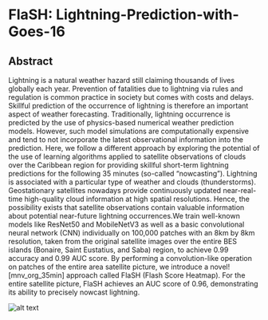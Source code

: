 # FlaSH: Lightning-Prediction-with-Goes-16
## Abstract 

Lightning is a natural weather hazard still claiming thousands of lives globally each year.
Prevention of fatalities due to lightning via rules and regulation is common practice in society but comes with costs and delays. Skillful prediction of the occurrence of lightning is
therefore an important aspect of weather forecasting. Traditionally, lightning occurrence
is predicted by the use of physics-based numerical weather prediction models. However,
such model simulations are computationally expensive and tend to not incorporate the
latest observational information into the prediction. Here, we follow a different approach
by exploring the potential of the use of learning algorithms applied to satellite observations
of clouds over the Caribbean region for providing skillful short-term lightning predictions
for the following 35 minutes (so-called “nowcasting”). Lightning is associated with a particular type of weather and clouds (thunderstorms). Geostationary satellites nowadays
provide continuously updated near-real-time high-quality cloud information at high spatial resolutions. Hence, the possibility exists that satellite observations contain valuable
information about potential near-future lightning occurrences.We train well-known models like ResNet50 and MobileNetV3 as well as a basic convolutional neural network (CNN)
individually on 100,000 patches with an 8km by 8km resolution, taken from the original
satellite images over the entire BES islands (Bonaire, Saint Eustatius, and Saba) region,
to achieve 0.99 accuracy and 0.99 AUC score. By performing a convolution-like operation
on patches of the entire area satellite picture, we introduce a novel![mnv_org_35min]
 approach called FlaSH
(Flash Score Heatmap). For the entire satellite picture, FlaSH achieves an AUC score of
0.96, demonstrating its ability to precisely nowcast lightning.

![alt text](https://github.com/omid-Tajalizadeh/Lightning-Prediction-with-Goes-16/assets/70762131/22ef1976-eca5-478f-937b-79f8c5c9de9b)


